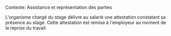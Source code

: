 Contexte: Assistance et représentation des parties

L'organisme chargé du stage délivre au salarié une attestation constatant sa présence au stage. Cette attestation est remise à l'employeur au moment de la reprise du travail.